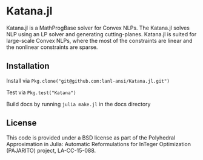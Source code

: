 # Katana.jl
Katana.jl is a MathProgBase solver for Convex NLPs.  The Katana.jl solves NLP using an LP solver and generating cutting-planes.  Katana.jl is suited for large-scale Convex NLPs, where the most of the constraints are linear and the nonlinear constraints are sparse.


## Installation
Install via `Pkg.clone("git@github.com:lanl-ansi/Katana.jl.git")`

Test via `Pkg.test("Katana")`

Build docs by running `julia make.jl` in the docs directory


## License
This code is provided under a BSD license as part of the Polyhedral Approximation in Julia: Automatic Reformulations for InTeger Optimization (PAJARITO) project, LA-CC-15-088.
